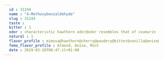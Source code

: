```yaml
---
  id : 31244
  name : "4-Methoxybenzaldehyde"
  slug : 31244
  taste : 
  bitter : 1
  odor : characteristic hawthorn odor@odor resembles that of coumarin
  natural : 1
  flavor_profile : mimosa@hawthorn@cherry@powdery@bitter@vanilla@anise@hawthorne@chocolate@balsam@creamy@minty@berry@sweet@floral@mint@almond@cinnamon
  fema_flavor_profile : Almond, Anise, Mint
  date : 2019-03-26T08:47:11+01:00
---
```



